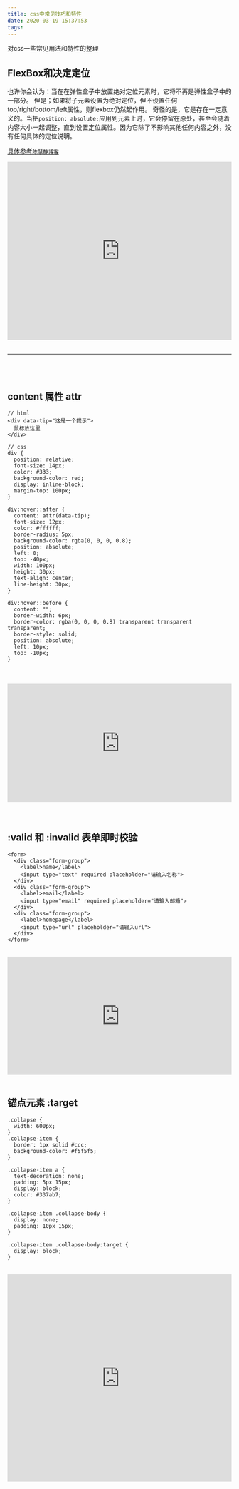 ```yaml
---
title: css中常见技巧和特性
date: 2020-03-19 15:37:53
tags:
---
```

对css一些常见用法和特性的整理


## FlexBox和决定定位

也许你会认为：当在在弹性盒子中放置绝对定位元素时，它将不再是弹性盒子中的一部分。
但是；如果将子元素设置为绝对定位，但不设置任何top/right/bottom/left属性，则flexbox仍然起作用。
奇怪的是，它是存在一定意义的。当把`position: absolute;`应用到元素上时，它会停留在原处，甚至会随着内容大小一起调整，直到设置定位属性。因为它除了不影响其他任何内容之外，没有任何具体的定位说明。

<a href="https://www.chenhuijing.com/blog/flexbox-and-absolute-positioning/#%F0%9F%8E%AE" target="__black">具体参考```陈慧静博客```</a>

<iframe height="400" style="width: 100%;" scrolling="no" title="flexbox和就绝对定位" src="https://codepen.io/ryanypm/embed/wvaXLxG?height=265&theme-id=dark&default-tab=css,result" frameborder="no" allowtransparency="true" allowfullscreen="true">
  See the Pen <a href='https://codepen.io/ryanypm/pen/wvaXLxG'>flexbox和就绝对定位</a> by ryanypm
  (<a href='https://codepen.io/ryanypm'>@ryanypm</a>) on <a href='https://codepen.io'>CodePen</a>.
</iframe>

<br>
<br>

***

<br>
<br>

## content 属性 attr

```
// html
<div data-tip="这是一个提示">
  鼠标放这里
</div>

// css
div {
  position: relative;
  font-size: 14px;
  color: #333;
  background-color: red;
  display: inline-block;
  margin-top: 100px;
}

div:hover::after {
  content: attr(data-tip);
  font-size: 12px;
  color: #ffffff;
  border-radius: 5px;
  background-color: rgba(0, 0, 0, 0.8);
  position: absolute;
  left: 0;
  top: -40px;
  width: 100px;
  height: 30px;
  text-align: center;
  line-height: 30px;
}

div:hover::before {
  content: "";
  border-width: 6px;
  border-color: rgba(0, 0, 0, 0.8) transparent transparent transparent;
  border-style: solid;
  position: absolute;
  left: 10px;
  top: -10px;
}
```

<br>
<br>

<iframe height="265" style="width: 100%;" scrolling="no" title="content 属性 attr" src="https://codepen.io/ryanypm/embed/mdJzmzM?height=265&theme-id=dark&default-tab=css,result" frameborder="no" allowtransparency="true" allowfullscreen="true">
  See the Pen <a href='https://codepen.io/ryanypm/pen/mdJzmzM'>content 属性 attr</a> by ryanypm
  (<a href='https://codepen.io/ryanypm'>@ryanypm</a>) on <a href='https://codepen.io'>CodePen</a>.
</iframe>

<br>
<br>
<br>

## :valid 和 :invalid 表单即时校验

```
<form>
  <div class="form-group">
    <label>name</label>
    <input type="text" required placeholder="请输入名称">
  </div>
  <div class="form-group">
    <label>email</label>
    <input type="email" required placeholder="请输入邮箱">
  </div>
  <div class="form-group">
    <label>homepage</label>
    <input type="url" placeholder="请输入url">
  </div>
</form>
```

<br>

<iframe height="265" style="width: 100%;" scrolling="no" title=":valid 和 :invalid 表单即时校验" src="https://codepen.io/ryanypm/embed/WNvaObL?height=265&theme-id=dark&default-tab=html,result" frameborder="no" allowtransparency="true" allowfullscreen="true">
  See the Pen <a href='https://codepen.io/ryanypm/pen/WNvaObL'>:valid 和 :invalid 表单即时校验</a> by ryanypm
  (<a href='https://codepen.io/ryanypm'>@ryanypm</a>) on <a href='https://codepen.io'>CodePen</a>.
</iframe>

<br>
<br>

## 锚点元素 :target

```
.collapse {
  width: 600px;
}
.collapse-item {
  border: 1px solid #ccc;
  background-color: #f5f5f5;
}

.collapse-item a {
  text-decoration: none;
  padding: 5px 15px;
  display: block;
  color: #337ab7;
}

.collapse-item .collapse-body {
  display: none;
  padding: 10px 15px;
}

.collapse-item .collapse-body:target {
  display: block;
}

```

<br>

<iframe height="465" style="width: 100%;" scrolling="no" title="锚点元素 :target" src="https://codepen.io/ryanypm/embed/wvaYeeN?height=265&theme-id=dark&default-tab=html,result" frameborder="no" allowtransparency="true" allowfullscreen="true">
  See the Pen <a href='https://codepen.io/ryanypm/pen/wvaYeeN'>锚点元素 :target</a> by ryanypm
  (<a href='https://codepen.io/ryanypm'>@ryanypm</a>) on <a href='https://codepen.io'>CodePen</a>.
</iframe>